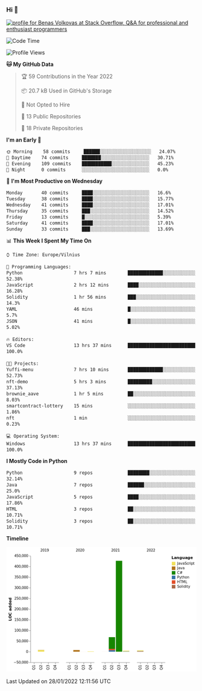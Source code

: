### Hi 👋
<a href="https://stackoverflow.com/users/14954249/benas-volkovas"><img src="https://stackoverflow.com/users/flair/14954249.png?theme=dark" width="208" height="58" alt="profile for Benas Volkovas at Stack Overflow, Q&amp;A for professional and enthusiast programmers" title="profile for Benas Volkovas at Stack Overflow, Q&amp;A for professional and enthusiast programmers"></a>

<!--START_SECTION:waka-->
![Code Time](http://img.shields.io/badge/Code%20Time-555%20hrs%2023%20mins-blue)

![Profile Views](http://img.shields.io/badge/Profile%20Views-0-blue)

**🐱 My GitHub Data** 

> 🏆 59 Contributions in the Year 2022
 > 
> 📦 20.7 kB Used in GitHub's Storage 
 > 
> 🚫 Not Opted to Hire
 > 
> 📜 13 Public Repositories 
 > 
> 🔑 18 Private Repositories  
 > 
**I'm an Early 🐤** 

```text
🌞 Morning    58 commits     ██████░░░░░░░░░░░░░░░░░░░   24.07% 
🌆 Daytime    74 commits     ███████░░░░░░░░░░░░░░░░░░   30.71% 
🌃 Evening    109 commits    ███████████░░░░░░░░░░░░░░   45.23% 
🌙 Night      0 commits      ░░░░░░░░░░░░░░░░░░░░░░░░░   0.0%

```
📅 **I'm Most Productive on Wednesday** 

```text
Monday       40 commits     ████░░░░░░░░░░░░░░░░░░░░░   16.6% 
Tuesday      38 commits     ████░░░░░░░░░░░░░░░░░░░░░   15.77% 
Wednesday    41 commits     ████░░░░░░░░░░░░░░░░░░░░░   17.01% 
Thursday     35 commits     ███░░░░░░░░░░░░░░░░░░░░░░   14.52% 
Friday       13 commits     █░░░░░░░░░░░░░░░░░░░░░░░░   5.39% 
Saturday     41 commits     ████░░░░░░░░░░░░░░░░░░░░░   17.01% 
Sunday       33 commits     ███░░░░░░░░░░░░░░░░░░░░░░   13.69%

```


📊 **This Week I Spent My Time On** 

```text
⌚︎ Time Zone: Europe/Vilnius

💬 Programming Languages: 
Python                   7 hrs 7 mins        █████████████░░░░░░░░░░░░   52.38% 
JavaScript               2 hrs 12 mins       ████░░░░░░░░░░░░░░░░░░░░░   16.28% 
Solidity                 1 hr 56 mins        ███░░░░░░░░░░░░░░░░░░░░░░   14.3% 
YAML                     46 mins             █░░░░░░░░░░░░░░░░░░░░░░░░   5.7% 
JSON                     41 mins             █░░░░░░░░░░░░░░░░░░░░░░░░   5.02%

🔥 Editors: 
VS Code                  13 hrs 37 mins      █████████████████████████   100.0%

🐱‍💻 Projects: 
Yuffi-menu               7 hrs 10 mins       █████████████░░░░░░░░░░░░   52.73% 
nft-demo                 5 hrs 3 mins        █████████░░░░░░░░░░░░░░░░   37.13% 
brownie_aave             1 hr 5 mins         ██░░░░░░░░░░░░░░░░░░░░░░░   8.03% 
smartcontract-lottery    15 mins             ░░░░░░░░░░░░░░░░░░░░░░░░░   1.86% 
nft                      1 min               ░░░░░░░░░░░░░░░░░░░░░░░░░   0.23%

💻 Operating System: 
Windows                  13 hrs 37 mins      █████████████████████████   100.0%

```

**I Mostly Code in Python** 

```text
Python                   9 repos             ████████░░░░░░░░░░░░░░░░░   32.14% 
Java                     7 repos             ██████░░░░░░░░░░░░░░░░░░░   25.0% 
JavaScript               5 repos             ████░░░░░░░░░░░░░░░░░░░░░   17.86% 
HTML                     3 repos             ██░░░░░░░░░░░░░░░░░░░░░░░   10.71% 
Solidity                 3 repos             ██░░░░░░░░░░░░░░░░░░░░░░░   10.71%

```


**Timeline**

![Chart not found](https://raw.githubusercontent.com/BenasVolkovas/BenasVolkovas/main/charts/bar_graph.png) 


 Last Updated on 28/01/2022 12:11:56 UTC
<!--END_SECTION:waka-->
